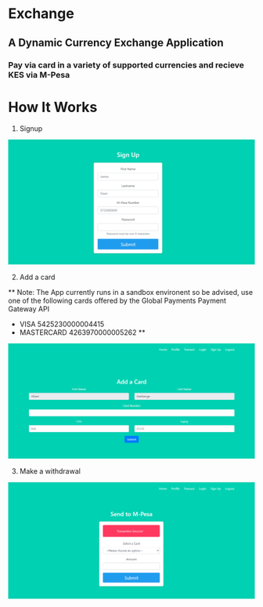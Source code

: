 # Exchange
## A Dynamic Currency Exchange Application

### Pay via card in a variety of supported currencies and recieve KES via M-Pesa

# How It Works
1. Signup 

![signup page](exchange_images/signup.png)

2. Add a card

** Note: The App currently runs in a sandbox environent so be advised, use one of the following cards offered by the Global Payments Payment Gateway API
- VISA 5425230000004415
- MASTERCARD 4263970000005262
**

![card registration page](exchange_images/add_card.png)

3. Make a withdrawal

![withdrawals page](exchange_images/withdraw.png)


